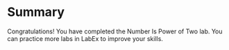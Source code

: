 # Summary

Congratulations! You have completed the Number Is Power of Two lab. You can practice more labs in LabEx to improve your skills.
